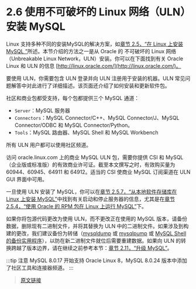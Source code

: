 # 2.6 使用不可破坏的 Linux 网络（ULN）安装 MySQL

Linux 支持多种不同的安装MySQL的解决方案，如[章节 2.5，“在 Linux 上安装 MySQL ”](/2/2.5/linux-installation.html)所述。本节介绍的方法之一是从 Oracle 的 不可破坏的 Linux 网络（Unbreakable Linux Network，ULN）安装。你可以在下面找到有关 Oracle Linux 和 ULN 的信息 [http://linux.oracle.com/](http://linux.oracle.com/)。

要使用 ULN，你需要包含 ULN 登录并向 ULN 注册用于安装的机器。ULN 常见问题解答中对此进行了详细描述。该页面还介绍了如何安装和更新软件包。

社区和商业包都受支持，每个包都提供三个 MySQL 通道：

- `Server`：MySQL 服务器
- `Connectors`：MySQL Connector/C++、MySQL Connector/J、MySQL Connector/ODBC 和 MySQL Connector/Python。
- `Tools`：MySQL 路由器、MySQL Shell 和 MySQL Workbench

所有 ULN 用户都可以使用社区频道。

访问 oracle.linux.com 上的商业 MySQL ULN 包，需要你提供 CSI 和 MySQL（企业版或标准版）的有效商业许可证。截至本文撰写之时，有效购买量为 60944、60945、64911 和 64912。适当的 CSI 使商业 MySQL 订阅渠道在 ULN GUI 界面中可用。

一旦使用 ULN 安装了 MySQL，你可以在[章节 2.5.7，“从本地软件存储库在 Linux 上安装 MySQL”](/2/2.5/2.5.7/linux-installation-native.html)中找到有关启动和停止服务器的信息，尤其是在[章节 2.5.4，“使用 Oracle 的 RPM 包在 Linux 上运行 MySQL”](/2/2.5/2.5.4/linux-installation-rpm.html)下。

如果你将包源代码更改为使用 ULN，而不更改正在使用的 MySQL 版本，请备份数据，删除现有二进制文件，并将其替换为 ULN 中的二进制文件。如果涉及到构建的更改，我们建议备份为转储（[mysqldump](/4/4.5/4.5.4/mysqldump) 或 [mysqlpump](/4/4.5/4.5.6/mysqlpump) 或 [MySQL Shell 的备份实用程序](/11/11.5/mysql-shell-utilities-dump-instance-schema)），以防在新二进制文件就位后需要重建数据。如果向 ULN 的转换跨越了版本边界，请在继续之前参考本节：[章节 2.11，“升级 MySQL”](/2/2.11/upgrading.html)。

:::tip 注意
MySQL 8.0.17 开始支持 Oracle Linux 8，MySQL 8.0.24 版本中添加了社区工具和连接器频道。
:::

> [原文链接](https://dev.mysql.com/doc/refman/8.0/en/uln-installation.html)

